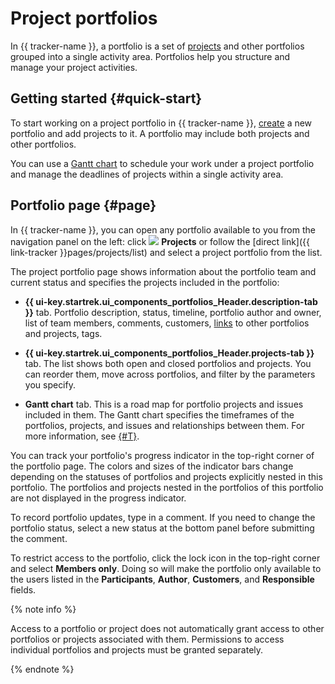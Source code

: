 # Project portfolios

In {{ tracker-name }}, a portfolio is a set of [projects](project-new.md) and other portfolios grouped into a single activity area. Portfolios help you structure and manage your project activities.

## Getting started {#quick-start}

To start working on a project portfolio in {{ tracker-name }}, [create](create-project.md#create-portfolio) a new portfolio and add projects to it. A portfolio may include both projects and other portfolios.

You can use a [Gantt chart](../gantt/project.md) to schedule your work under a project portfolio and manage the deadlines of projects within a single activity area.

## Portfolio page {#page}

In {{ tracker-name }}, you can open any portfolio available to you from the navigation panel on the left: click ![](../../_assets/tracker/svg/project.svg)&nbsp;**Projects** or follow the [direct link]({{ link-tracker }}pages/projects/list) and select a project portfolio from the list.

The project portfolio page shows information about the portfolio team and current status and specifies the projects included in the portfolio:

* **{{ ui-key.startrek.ui_components_portfolios_Header.description-tab }}** tab. Portfolio description, status, timeline, portfolio author and owner, list of team members, comments, customers, [links](./create-portfolio.md#links) to other portfolios and projects, tags.

* **{{ ui-key.startrek.ui_components_portfolios_Header.projects-tab }}** tab. The list shows both open and closed portfolios and projects. You can reorder them, move across portfolios, and filter by the parameters you specify.

* **Gantt chart** tab. This is a road map for portfolio projects and issues included in them. The Gantt chart specifies the timeframes of the portfolios, projects, and issues and relationships between them. For more information, see [{#T}](../gantt/portfolio.md).

You can track your portfolio's progress indicator in the top-right corner of the portfolio page. The colors and sizes of the indicator bars change depending on the statuses of portfolios and projects explicitly nested in this portfolio. The portfolios and projects nested in the portfolios of this portfolio are not displayed in the progress indicator.

To record portfolio updates, type in a comment. If you need to change the portfolio status, select a new status at the bottom panel before submitting the comment.

To restrict access to the portfolio, click the lock icon in the top-right corner and select **Members only**. Doing so will make the portfolio only available to the users listed in the **Participants**, **Author**, **Customers**, and **Responsible** fields.

{% note info %}

Access to a portfolio or project does not automatically grant access to other portfolios or projects associated with them. Permissions to access individual portfolios and projects must be granted separately.

{% endnote %}
